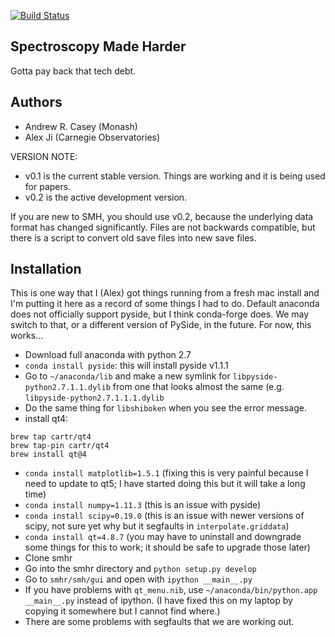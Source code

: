 [![Build Status](https://travis-ci.org/andycasey/smhr.svg?branch=master)](https://travis-ci.org/andycasey/smhr)

Spectroscopy Made Harder
------------------------
Gotta pay back that tech debt.


Authors
-------
 - Andrew R. Casey (Monash)
 - Alex Ji (Carnegie Observatories)

VERSION NOTE:
- v0.1 is the current stable version. Things are working and it is being used for papers.
- v0.2 is the active development version.

If you are new to SMH, you should use v0.2, because the underlying data format has changed significantly.
Files are not backwards compatible, but there is a script to convert old save files into new save files.

Installation
------------
This is one way that I (Alex) got things running from a fresh mac install and I'm putting it here as a record of some things I had to do.
Default anaconda does not officially support pyside, but I think conda-forge does. We may switch to that, or a different version of PySide, in the future. For now, this works...

- Download full anaconda with python 2.7
- `conda install pyside`: this will install pyside v1.1.1
- Go to `~/anaconda/lib` and make a new symlink for `libpyside-python2.7.1.1.dylib` from one that looks almost the same (e.g. `libpyside-python2.7.1.1.1.dylib`
- Do the same thing for `libshiboken` when you see the error message.
- install qt4:
```
brew tap cartr/qt4
brew tap-pin cartr/qt4
brew install qt@4
```
- `conda install matplotlib=1.5.1` (fixing this is very painful because I need to update to qt5; I have started doing this but it will take a long time)
- `conda install numpy=1.11.3` (this is an issue with pyside)
- `conda install scipy=0.19.0` (this is an issue with newer versions of scipy, not sure yet why but it segfaults in `interpolate.griddata`)
- `conda install qt=4.8.7` (you may have to uninstall and downgrade some things for this to work; it should be safe to upgrade those later)
- Clone smhr
- Go into the smhr directory and `python setup.py develop`
- Go to `smhr/smh/gui` and open with `ipython __main__.py`
- If you have problems with `qt_menu.nib`, use `~/anaconda/bin/python.app __main__.py` instead of ipython. (I have fixed this on my laptop by copying it somewhere but I cannot find where.)
- There are some problems with segfaults that we are working out.
